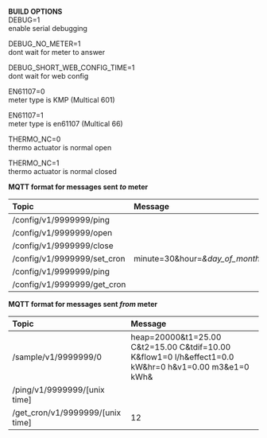 **BUILD OPTIONS**  
DEBUG=1  
enable serial debugging  
  
DEBUG_NO_METER=1  
dont wait for meter to answer  
  
DEBUG_SHORT_WEB_CONFIG_TIME=1  
dont wait for web config  
  
EN61107=0  
meter type is KMP (Multical 601)  
  
EN61107=1  
meter type is en61107 (Multical 66)  
  
THERMO_NC=0  
thermo actuator is normal open  
  
THERMO_NC=1  
thermo actuator is normal closed  
  
  
**MQTT format for messages sent _to_ meter**  

| Topic                       | Message                                                            |
| :-------------------------- | :----------------------------------------------------------------- |
| /config/v1/9999999/ping     |                                                                    |
| /config/v1/9999999/open     |                                                                    |
| /config/v1/9999999/close    |                                                                    |
| /config/v1/9999999/set_cron | minute=30&hour=*&day_of_month=*&month=*&day_of_week=*&command=open |
| /config/v1/9999999/ping     |                                                                    |
| /config/v1/9999999/get_cron |                                                                    |
  
**MQTT format for messages sent _from_ meter**  

| Topic                | Message                                                                                           |
| :------------------- | :------------------------------------------------------------------------------------------------ |
| /sample/v1/9999999/0 | heap=20000&t1=25.00 C&t2=15.00 C&tdif=10.00 K&flow1=0 l/h&effect1=0.0 kW&hr=0 h&v1=0.00 m3&e1=0 kWh& |
| /ping/v1/9999999/[unix time] |                                                                                           |
| /get_cron/v1/9999999/[unix time] | 12                                                                                    |



